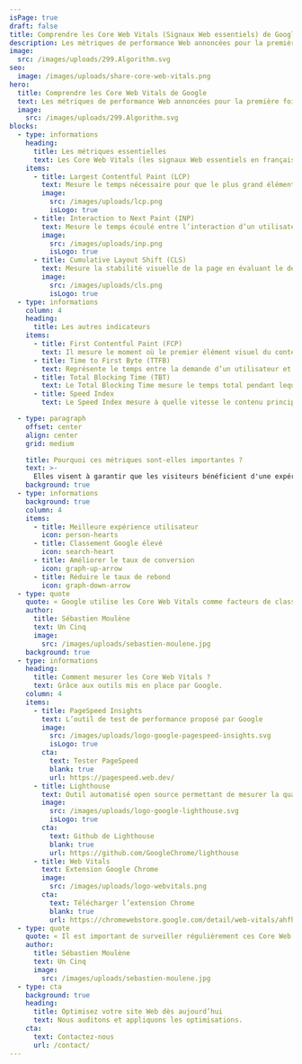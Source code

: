 ```yaml
---
isPage: true
draft: false
title: Comprendre les Core Web Vitals (Signaux Web essentiels) de Google
description: Les métriques de performance Web annoncées pour la première fois en mai 2020.
image:
  src: /images/uploads/299.Algorithm.svg
seo:
  image: /images/uploads/share-core-web-vitals.png
hero:
  title: Comprendre les Core Web Vitals de Google
  text: Les métriques de performance Web annoncées pour la première fois en mai 2020.
  image:
    src: /images/uploads/299.Algorithm.svg
blocks:
  - type: informations
    heading:
      title: Les métriques essentielles
      text: Les Core Web Vitals (les signaux Web essentiels en français) sont un ensemble de métriques de performance Web essentielles définies par Google pour évaluer l’expérience utilisateur sur un site Web. Ces métriques se concentrent sur la vitesse de chargement, l’interactivité et la stabilité visuelle d’une page web.
    items:
      - title: Largest Contentful Paint (LCP)
        text: Mesure le temps nécessaire pour que le plus grand élément visible de la page (généralement une image ou un bloc de texte) soit complètement chargé. Google recommande que LCP se produise en moins de 2.
        image:
          src: /images/uploads/lcp.png
          isLogo: true
      - title: Interaction to Next Paint (INP)
        text: Mesure le temps écoulé entre l’interaction d’un utilisateur sur un site web (comme un clic sur un bouton) et le moment où la page affiche la prochaine mise à jour significative à l’écran. Un INP rapide garantit une interactivité réactive et une expérience utilisateur fluide. Il remplace en 2024 le FID (First Input Delay).
        image:
          src: /images/uploads/inp.png
          isLogo: true
      - title: Cumulative Layout Shift (CLS)
        text: Mesure la stabilité visuelle de la page en évaluant le décalage inattendu du contenu lorsque la page se charge. Une CLS inférieure à 0,1 est considérée comme satisfaisante.
        image:
          src: /images/uploads/cls.png
          isLogo: true
  - type: informations
    column: 4
    heading:
      title: Les autres indicateurs
    items:
      - title: First Contentful Paint (FCP)
        text: Il mesure le moment où le premier élément visuel du contenu (comme du texte ou une image) apparaît à l’écran lors du chargement d’une page web. Il indique à l’utilisateur que la page se charge et devient visible. Un FCP rapide améliore l’impression de rapidité et d’interactivité du site. Google recommande un FCP de moins de 1,2 seconde pour une expérience utilisateur optimale.
      - title: Time to First Byte (TTFB)
        text: Représente le temps entre la demande d’un utilisateur et la première réponse du serveur. Un TTFB rapide est essentiel pour des chargements de page rapides et une meilleure expérience utilisateur. C’est un indicateur clé de la performance web.
      - title: Total Blocking Time (TBT)
        text: Le Total Blocking Time mesure le temps total pendant lequel la page est bloquée, c’est-à-dire le temps pendant lequel l’utilisateur ne peut pas interagir. Le TBT est essentiel pour évaluer l’interactivité de la page. Un TBT inférieur à 300 millisecondes est considéré comme bon.
      - title: Speed Index
        text: Le Speed Index mesure à quelle vitesse le contenu principal d'une page devient visible. Il prend en compte la progression de l’affichage au fil du temps et évalue la rapidité avec laquelle l’utilisateur peut voir et interagir avec le contenu. Un Speed Index bas signifie que le contenu se charge rapidement, ce qui améliore l’expérience utilisateur.

  - type: paragraph
    offset: center
    align: center
    grid: medium

    title: Pourquoi ces métriques sont-elles importantes ?
    text: >-
      Elles visent à garantir que les visiteurs bénéficient d'une expérience fluide, rapide et prévisible lors de la navigation sur un site. Google utilise ces métriques pour classer les pages dans ses résultats de recherche, donnant la priorité aux pages offrant une meilleure expérience utilisateur en termes de performance.
    background: true
  - type: informations
    background: true
    column: 4
    items:
      - title: Meilleure expérience utilisateur
        icon: person-hearts
      - title: Classement Google élevé
        icon: search-heart
      - title: Améliorer le taux de conversion
        icon: graph-up-arrow
      - title: Réduire le taux de rebond
        icon: graph-down-arrow
  - type: quote
    quote: « Google utilise les Core Web Vitals comme facteurs de classement dans son algorithme de recherche. »
    author:
      title: Sébastien Moulène
      text: Un Cinq
      image:
        src: /images/uploads/sebastien-moulene.jpg
    background: true
  - type: informations
    heading:
      title: Comment mesurer les Core Web Vitals ?
      text: Grâce aux outils mis en place par Google.
    column: 4
    items:
      - title: PageSpeed Insights
        text: L’outil de test de performance proposé par Google
        image:
          src: /images/uploads/logo-google-pagespeed-insights.svg
          isLogo: true
        cta:
          text: Tester PageSpeed
          blank: true
          url: https://pagespeed.web.dev/
      - title: Lighthouse
        text: Outil automatisé open source permettant de mesurer la qualité des pages Web
        image:
          src: /images/uploads/logo-google-lighthouse.svg
          isLogo: true
        cta:
          text: Github de Lighthouse
          blank: true
          url: https://github.com/GoogleChrome/lighthouse
      - title: Web Vitals
        text: Extension Google Chrome
        image:
          src: /images/uploads/logo-webvitals.png
        cta:
          text: Télécharger l’extension Chrome
          blank: true
          url: https://chromewebstore.google.com/detail/web-vitals/ahfhijdlegdabablpippeagghigmibma
  - type: quote
    quote: « Il est important de surveiller régulièrement ces Core Web Vitals et de les optimiser pour garantir que votre site Web offre une expérience utilisateur de qualité et conserve ou améliore son classement dans les résultats de recherche de Google. »
    author:
      title: Sébastien Moulène
      text: Un Cinq
      image:
        src: /images/uploads/sebastien-moulene.jpg
  - type: cta
    background: true
    heading:
      title: Optimisez votre site Web dès aujourd’hui
      text: Nous auditons et appliquons les optimisations.
    cta:
      text: Contactez-nous
      url: /contact/
---
```

